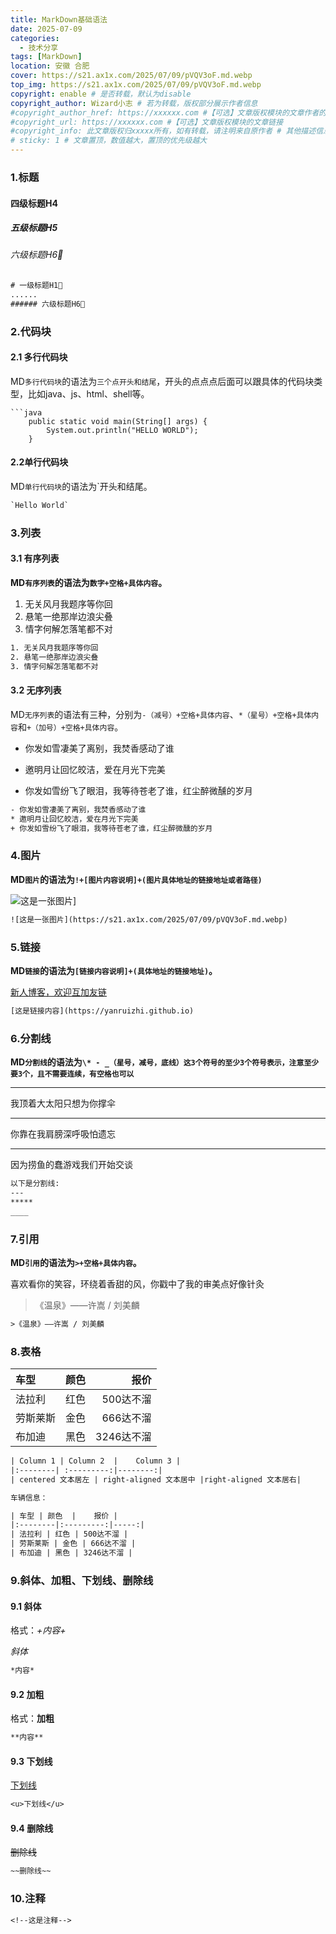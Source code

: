 ```yaml
---
title: MarkDown基础语法
date: 2025-07-09
categories:
  - 技术分享
tags: [MarkDown]
location: 安徽 合肥
cover: https://s21.ax1x.com/2025/07/09/pVQV3oF.md.webp
top_img: https://s21.ax1x.com/2025/07/09/pVQV3oF.md.webp
copyright: enable # 是否转载，默认为disable
copyright_author: Wizard小志 # 若为转载，版权部分展示作者信息
#copyright_author_href: https://xxxxxx.com #【可选】文章版权模块的文章作者的链接
#copyright_url: https://xxxxxx.com #【可选】文章版权模块的文章链接
#copyright_info: 此文章版权归xxxxx所有，如有转载，请注明来自原作者 # 其他描述信息
# sticky: 1 # 文章置顶，数值越大，置顶的优先级越大
---
```


### 1.标题

#### 四级标题H4

##### 五级标题H5

######  六级标题H6🍐

``` tex
# 一级标题H1🍎
......
###### 六级标题H6🍐
```

### 2.代码块

#### 2.1 多行代码块

MD`多行代码块`的语法为`三个点开头和结尾`，开头的点点点后面可以跟具体的代码块类型，比如java、js、html、shell等。

```text
```java
    public static void main(String[] args) {
        System.out.println("HELLO WORLD");
    }
```

#### 2.2单行代码块

MD`单行代码块`的语法为`开头和结尾。

```tex
`Hello World`
```

### 3.列表

#### 3.1 有序列表

**MD`有序列表`的语法为`数字+空格+具体内容`。**

1. 无关风月我题序等你回
2. 悬笔一绝那岸边浪尖叠
3. 情字何解怎落笔都不对

```tex
1. 无关风月我题序等你回
2. 悬笔一绝那岸边浪尖叠
3. 情字何解怎落笔都不对
```

#### 3.2 无序列表

MD`无序列表`的语法有三种，分别为`-（减号）+空格+具体内容`、`*（星号）+空格+具体内容`和`+（加号）+空格+具体内容`。

- 你发如雪凄美了离别，我焚香感动了谁

* 邀明月让回忆皎洁，爱在月光下完美

+ 你发如雪纷飞了眼泪，我等待苍老了谁，红尘醉微醺的岁月

``` tex
- 你发如雪凄美了离别，我焚香感动了谁
* 邀明月让回忆皎洁，爱在月光下完美
+ 你发如雪纷飞了眼泪，我等待苍老了谁，红尘醉微醺的岁月
```

### 4.图片

**MD`图片`的语法为`!+[图片内容说明]+(图片具体地址的链接地址或者路径)`**

<img src="https://s21.ax1x.com/2025/07/09/pVQV3oF.md.webp" alt="这是一张图片"  />]

``` tex
![这是一张图片](https://s21.ax1x.com/2025/07/09/pVQV3oF.md.webp)
```

### 5.链接

**MD`链接`的语法为`[链接内容说明]+(具体地址的链接地址)`。**

[新人博客，欢迎互加友链](https://yanruizhi.github.io)

``` tex
[这是链接内容](https://yanruizhi.github.io)
```

### 6.分割线

**MD`分割线`的语法为`\* - _（星号，减号，底线）这3个符号的至少3个符号表示，注意至少要3个，且不需要连续，有空格也可以`**

---

我顶着大太阳只想为你撑伞

***

你靠在我肩膀深呼吸怕遗忘

__ _

因为捞鱼的蠢游戏我们开始交谈

``` tex
以下是分割线:
---
*****
____
```

### 7.引用

**MD`引用`的语法为`>+空格+具体内容`。**

喜欢看你的笑容，环绕着香甜的风，你戳中了我的审美点好像针灸

> 《温泉》——许嵩 / 刘美麟

``` tex
>《温泉》——许嵩 / 刘美麟
```

### 8.表格

| 车型     | 颜色 |       报价 |
| :------- | :--: | ---------: |
| 法拉利   | 红色 |  500达不溜 |
| 劳斯莱斯 | 金色 |  666达不溜 |
| 布加迪   | 黑色 | 3246达不溜 |

``` tex
| Column 1 | Column 2  |	Column 3 |
|:--------| :---------:|--------:|
| centered 文本居左 | right-aligned 文本居中 |right-aligned 文本居右|

车辆信息：

| 车型 | 颜色  |	报价 |
|:--------|:---------:|-----:|
| 法拉利 | 红色 | 500达不溜 |
| 劳斯莱斯 | 金色 | 666达不溜 |
| 布加迪 | 黑色 | 3246达不溜 |
```

### 9.斜体、加粗、下划线、删除线

#### 9.1 斜体

格式：*+内容+*

*斜体*

``` tex
*内容*
```

#### 9.2 加粗

格式：**加粗**

``` tex
**内容**
```

#### 9.3 下划线

<u>下划线</u>

``` tex
<u>下划线</u>
```

#### 9.4 删除线

~~删除线~~

``` tex
~~删除线~~
```

### 10.注释

<!--这是注释-->

``` tex
<!--这是注释-->
```



